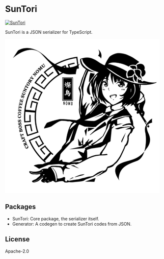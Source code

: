 # SunTori

[![SunTori](https://github.com/LancerComet/SunTori/workflows/Test/badge.svg)](https://github.com/LancerComet/SunTori/actions)

SunTori is a JSON serializer for TypeScript.

![SunTori](https://raw.githubusercontent.com/LancerComet/SunTori/master/suntori.png)

## Packages

 - SunTori: Core package, the serializer itself.
 - Generator: A codegen to create SunTori codes from JSON.

## License

Apache-2.0
